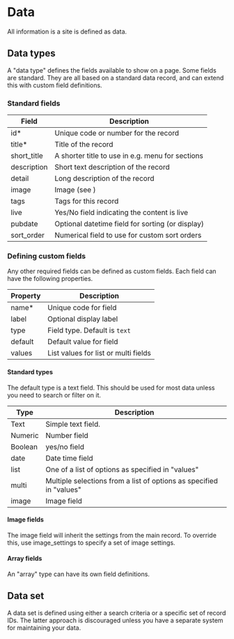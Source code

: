 # Data

All information is a site is defined as data. 

## Data types

A "data type" defines the fields available to show on a page. Some fields are standard. They are all based on a standard data record, and can extend this with custom field definitions.

### Standard fields

| Field             | Description
|-------------------|--------------------------
| id*               | Unique code or number for the record 
| title*            | Title of the record     
| short_title       | A shorter title to use in e.g. menu for sections
| description       | Short text description of the record           
| detail            | Long description of the record        
| image             | Image (see [](images.md))     
| tags              | Tags for this record    
| live              | Yes/No field indicating the content is live     
| pubdate           | Optional datetime field for sorting (or display)               
| sort_order        | Numerical field to use for custom sort orders          

### Defining custom fields

Any other required fields can be defined as custom fields. Each field can have the following properties.

| Property | Description
|----------|----------------------
| name*    | Unique code for field 
| label    | Optional display label  
| type     | Field type. Default is `text`
| default  | Default value for field    
| values   | List values for list or multi fields   

#### Standard types

The default type is a text field. This should be used for most data unless you need to search or filter on it.

| Type     | Description
|----------|------------------
| Text     | Simple text field. 
| Numeric  | Number field     
| Boolean  | yes/no field     
| date     | Date time field
| list     | One of a list of options as specified in "values"
| multi    | Multiple selections from a list of options as specified in "values"   
| image    | Image field   

#### Image fields

The image field will inherit the settings from the main record. To override this, use image_settings to specify a set of image settings.

#### Array fields

An "array" type can have its own field definitions.

## Data set

A data set is defined using either a search criteria or a specific set of record IDs. The latter approach is discouraged unless you have a separate system for maintaining your data.

